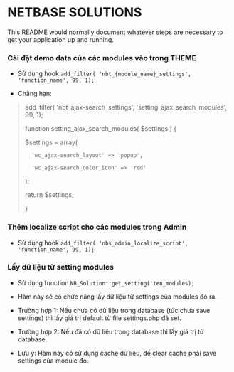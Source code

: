 # NETBASE SOLUTIONS #

This README would normally document whatever steps are necessary to get your application up and running.

### Cài đặt demo data của các modules vào trong THEME ###

* Sử dụng hook `add_filter( 'nbt_{module_name}_settings', 'function_name', 99, 1);`

* Chẳng hạn:
> add_filter( 'nbt_ajax-search_settings', 'setting_ajax_search_modules', 99, 1);
>
> function setting_ajax_search_modules( $settings ) {
>
>	$settings = array(
>
>		'wc_ajax-search_layout' => 'popup',
>
>		'wc_ajax-search_color_icon' => 'red'
>
>	);
>
>	return $settings;
>
> }

### Thêm localize script cho các modules trong Admin ###
* Sử dụng hook `add_filter( 'nbs_admin_localize_script', 'function_name', 99, 1);`

### Lấy dữ liệu từ setting modules ###
* Sử dụng function `NB_Solution::get_setting('ten_modules);`
* Hàm này sẽ có chức năng lấy dữ liệu từ settings của modules đó ra.
* Trường hợp 1: Nếu chưa có dữ liệu trong database (tức chưa save settings) thì lấy giá trị default từ file settings.php đã set.
* Trường hợp 2: Nếu đã có dữ liệu trong database thì lấy giá trị từ database.

* Lưu ý: Hàm này có sử dụng cache dữ liệu, để clear cache phải save settings của module đó.